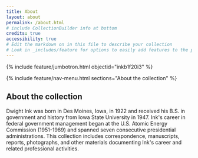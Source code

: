 ```yaml
---
title: About
layout: about
permalink: /about.html
# include CollectionBuilder info at bottom
credits: true
accessibility: true
# Edit the markdown on in this file to describe your collection
# Look in _includes/feature for options to easily add features to the page
---
```


{% include feature/jumbotron.html objectid="inkb1f20i3" %} 

{% include feature/nav-menu.html sections="About the collection" %}

## About the collection
 Dwight Ink was born in Des Moines, Iowa, in 1922 and received his B.S. in government and history from Iowa State University in 1947. Ink's career in federal government management began at the U.S. Atomic Energy Commission (1951-1969) and spanned seven consecutive presidential administrations. This collection includes correspondence, manuscripts, reports, photographs, and other materials documenting Ink's career and related professional activities.